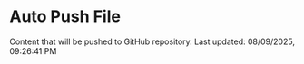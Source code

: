 # Auto Push File

Content that will be pushed to GitHub repository.
Last updated: 08/09/2025, 09:26:41 PM